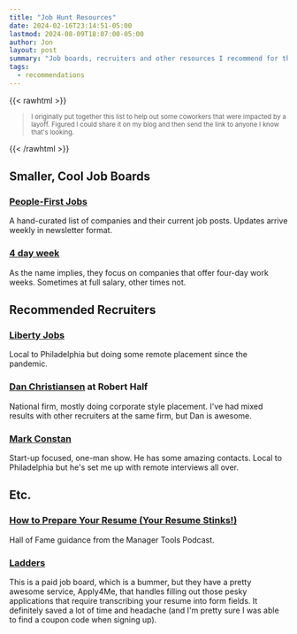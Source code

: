 ```yaml
---
title: "Job Hunt Resources"
date: 2024-02-16T23:14:51-05:00
lastmod: 2024-08-09T18:07:00-05:00
author: Jon
layout: post
summary: "Job boards, recruiters and other resources I recommend for those looking for a new software engineering job."
tags:
  - recommendations
---
```


{{< rawhtml >}}
<blockquote>
<small>
I originally put together this list to help out some coworkers that were impacted by a layoff. Figured I could share it
on my blog and then send the link to anyone I know that's looking.
</small>
</blockquote>
{{< /rawhtml >}}

## Smaller, Cool Job Boards
### [People-First Jobs](https://peoplefirstjobs.com/)
A hand-curated list of companies and their current job posts. Updates arrive weekly in newsletter format.

### [4 day week](https://4dayweek.io/)
As the name implies, they focus on companies that offer four-day work weeks. Sometimes at full salary, other times not.

## Recommended Recruiters
### [Liberty Jobs](https://libertyjobs.com/)
Local to Philadelphia but doing some remote placement since the pandemic. 

### [Dan Christiansen](mailto:Dan.Christiansen@roberthalf.com) at Robert Half
National firm, mostly doing corporate style placement. I've had mixed results with other recruiters at the same firm, but Dan is awesome.

### [Mark Constan](mark@mtcsearchgroup.com)
  Start-up focused, one-man show. He has some amazing contacts. Local to Philadelphia but he's set me up with remote interviews all over.
    
## Etc.
### [How to Prepare Your Resume (Your Resume Stinks!)](https://www.manager-tools.com/2005/10/your-resume-stinks) 
Hall of Fame guidance from the Manager Tools Podcast.

### [Ladders](https://www.theladders.com/) 
This is a paid job board, which is a bummer, but they have a pretty awesome service, Apply4Me, that handles filling out 
those pesky applications that require transcribing your resume into form fields. It definitely saved a lot of time and
headache (and I'm pretty sure I was able to find a coupon code when signing up).
